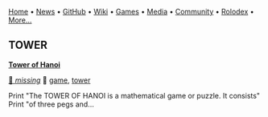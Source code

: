 [Home](https://qb64.com) • [News](news.md) • [GitHub](github.md) • [Wiki](wiki.md) • [Games](games.md) • [Media](media.md) • [Community](community.md) • [Rolodex](rolodex.md) • [More...](more.md)

## TOWER

**[Tower of Hanoi](tower-of-hanoi/index)**

[🐝 *missing*](author_missing) 🔗 [game](game), [tower](tower)

Print "The TOWER OF HANOI is a mathematical game or puzzle. It consists" Print "of three pegs and...
